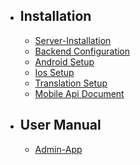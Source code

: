- ## Installation
    - [Server-Installation](/{{route}}/{{version}}/server-setup)
    - [Backend Configuration](/{{route}}/{{version}}/backend-setup)
    - [Android Setup](/{{route}}/{{version}}/android-setup)
    - [Ios Setup](/{{route}}/{{version}}/ios-setup)
    - [Translation Setup](/{{route}}/{{version}}/translation-setup)
    - [Mobile Api Document](/{{route}}/{{version}}/api-doc)


- ## User Manual
    - [Admin-App](/{{route}}/{{version}}/admin-user-manual)
    

